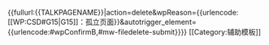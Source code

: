 {{fullurl:{{TALKPAGENAME}}|action=delete&wpReason={{urlencode:[[WP:CSD#G15|G15]]：孤立页面}}&autotrigger_element={{urlencode:#wpConfirmB,#mw-filedelete-submit}}}}<noinclude>
[[Category:辅助模板]]
</noinclude>